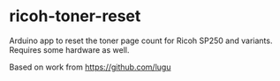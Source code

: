 # ricoh-toner-reset

Arduino app to reset the toner page count for Ricoh SP250 and variants. Requires some hardware as well.

Based on work from https://github.com/lugu

